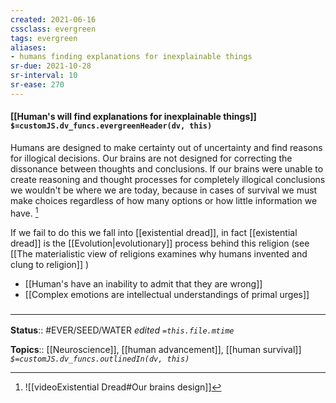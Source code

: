 ```yaml
---
created: 2021-06-16
cssclass: evergreen
tags: evergreen
aliases:
- humans finding explanations for inexplainable things
sr-due: 2021-10-28
sr-interval: 10
sr-ease: 270
---
```


#### [[Human's will find explanations for inexplainable things]] `$=customJS.dv_funcs.evergreenHeader(dv, this)`

Humans are designed to make certainty out of uncertainty and find reasons for illogical decisions. Our brains are not designed for correcting the dissonance between thoughts and conclusions. If our brains were unable to create reasoning and thought processes for completely illogical conclusions we wouldn't be where we are today, because in cases of survival we must make choices regardless of how many options or how little information we have. [^1]  

If we fail to do this we fall into [[existential dread]], in fact [[existential dread]] is the [[Evolution|evolutionary]] process behind this religion (see [[The materialistic view of religions examines why humans invented and clung to religion]] )

- [[Human's have an inability to admit that they are wrong]]
- [[Complex emotions are intellectual understandings of primal urges]]


### <hr class="footnote"/>

**Status**:: #EVER/SEED/WATER 
*edited `=this.file.mtime`*

**Topics**:: [[Neuroscience]], [[human advancement]], [[human survival]]
*`$=customJS.dv_funcs.outlinedIn(dv, this)`*

[^1]: ![[videoExistential Dread#Our brains design]]
